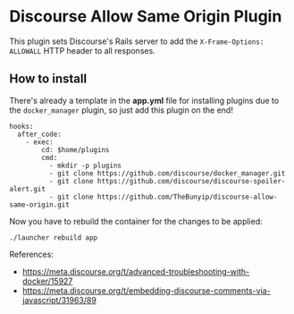 # Discourse Allow Same Origin Plugin

This plugin sets Discourse's Rails server to add the `X-Frame-Options: ALLOWALL` HTTP header to all responses.

## How to install

There's already a template in the **app.yml** file for installing plugins due to the `docker_manager` plugin, so just add this plugin on the end!
```
hooks:
  after_code:
    - exec:
        cd: $home/plugins
        cmd:
          - mkdir -p plugins
          - git clone https://github.com/discourse/docker_manager.git
          - git clone https://github.com/discourse/discourse-spoiler-alert.git
          - git clone https://github.com/TheBunyip/discourse-allow-same-origin.git
```

Now you have to rebuild the container for the changes to be applied:
```
./launcher rebuild app
```

References:
 - https://meta.discourse.org/t/advanced-troubleshooting-with-docker/15927
 - https://meta.discourse.org/t/embedding-discourse-comments-via-javascript/31963/89
